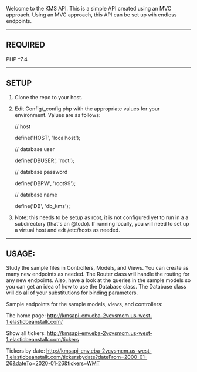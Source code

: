 Welcome to the KMS API.
This is a simple API created using an MVC approach.
Using an MVC approach, this API can be set up wih endless endpoints.

-------------------------------------------------------------------
REQUIRED
-------------------------------------------------------------------
PHP ^7.4

-------------------------------------------------------------------
SETUP
-------------------------------------------------------------------
1) Clone the repo to your host.

2) Edit Config/_config.php with the appropriate values for your environment.
   Values are as follows:

   // host

   define('HOST', 'localhost');

   // database user

   define('DBUSER', 'root');

   // database password

   define('DBPW', 'root99');

   // database name

   define('DB', 'db_kms');

3) Note: this needs to be setup as root, it is not configured yet to run in a
   a subdirectory (that's an @todo). If running locally, you will need to set up
   a virtual host and edt /etc/hosts as needed.


-------------------------------------------------------------------
USAGE:
-------------------------------------------------------------------

Study the sample files in Controllers, Models, and Views.
You can create as many new endpoints as needed. The Router class
will handle the routing for any new endpoints. Also, have a
look at the queries in the sample models so you can get an
idea of how to use the Database class. The Database class
will do all of your substitutions for binding parameters.

Sample endpoints for the sample models, views, and controllers:

The home page:
http://kmsapi-env.eba-2vcvsmcm.us-west-1.elasticbeanstalk.com/

Show all tickers:
http://kmsapi-env.eba-2vcvsmcm.us-west-1.elasticbeanstalk.com/tickers

Tickers by date:
http://kmsapi-env.eba-2vcvsmcm.us-west-1.elasticbeanstalk.com/tickersbydate?dateFrom=2000-01-26&dateTo=2020-01-26&tickers=WMT

